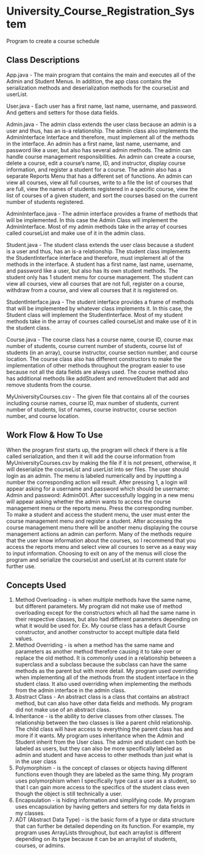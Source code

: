 # University_Course_Registration_System
Program to create a course schedule

## Class Descriptions
App.java - The main program that contains the main and executes all of the Admin and Student Menus. In addition, the app class contains the serialization methods and deserialization methods for the courseList and userList.

User.java - Each user has a first name, last name, username, and password. And getters and setters for those data fields. 

Admin.java - The admin class extends the user class because an admin is a user and thus, has an is-a relationship. The admin class also implements the AdminInterface Interface and therefore, must implement all of the methods in the interface. An admin has a first name, last name, username, and password like a user, but also has several admin methods. The admin can handle course management responsibilities. An admin can create a course, delete a course, edit a course’s name, ID, and instructor, display course information, and register a student for a course. The admin also has a separate Reports Menu that has a different set of functions. An admin can view all courses, view all full courses, write to a file the list of courses that are full, view the names of students registered in a specific course, view the list of courses of a given student, and sort the courses based on the current number of students registered. 

AdminInterface.java - The admin interface provides a frame of methods that will be implemented. In this case the Admin Class will implement the AdminInterface. Most of my admin methods take in the array of courses called courseList and make use of it in the admin class. 

Student.java - The student class extends the user class because a student is a user and thus, has an is-a relationship. The student class implements the StudentInterface interface and therefore, must implement all of the methods in the interface. A student has a first name, last name, username, and password like a user, but also has its own student methods. The student only has 1 student menu for course management. The student can view all courses, view all courses that are not full, register on a course, withdraw from a course, and view all courses that it is registered on. 

StudentInterface.java - The student interface provides a frame of methods that will be implemented by whatever class implements it. In this case, the Student class will implement the StudentInterface. Most of my student methods take in the array of courses called courseList and make use of it in the student class. 

Course.java - The course class has a course name, course ID, course max number of students, course current number of students, course list of students (in an array), course instructor, course section number, and course location. The course class also has different constructors to make the implementation of other methods throughout the program easier to use because not all the data fields are always used. The course method also has additional methods like addStudent and removeStudent that add and remove students from the course. 

MyUniversityCourses.csv - The given file that contains all of the courses including course names, course ID, max number of students, current number of students, list of names, course instructor, course section number, and course location. 

## Work Flow & How To Use
When the program first starts up, the program will check if there is a file called serialization, and then it will add the course information from MyUniversityCourses.csv by making the file if it is not present, otherwise, it will deserialize the courseList and userList into ser files. The user should login as an admin. The menu is labeled numerically and by inputting a number the corresponding action will result. After pressing 1, a login will appear asking for a username and password which should be username: Admin and password: Admin001. After successfully logging in a new menu will appear asking whether the admin wants to access the course management menu or the reports menu. Press the corresponding number. To make a student and access the student menu, the user must enter the course management menu and register a student. After accessing the course management menu there will be another menu displaying the course management actions an admin can perform. Many of the methods require that the user know information about the courses, so I recommend that you access the reports menu and select view all courses to serve as a easy way to input information. Choosing to exit on any of the menus will close the program and serialize the courseList and userList at its current state for further use.

## Concepts Used
1. Method Overloading - is when multiple methods have the same name, but different parameters. My program did not make use of method overloading except for the constructors which all had the same name in their respective classes, but also had different parameters depending on what it would be used for. Ex. My course class has a default Course constructor, and another constructor to accept multiple data field values. 
2. Method Overriding - is when a method has the same name and parameters as another method therefore causing it to take over or replace the old method. It is commonly used in a relationship between a superclass and a subclass because the subclass can have the same methods as the parent but with more detail. My program used overriding when implementing all of the methods from the student interface in the student class. It also used overriding when implementing the methods from the admin interface in the admin class. 
3. Abstract Class - An abstract class is a class that contains an abstract method, but can also have other data fields and methods. My program did not make use of an abstract class. 
4. Inheritance - is the ability to derive classes from other classes. The relationship between the two classes is like a parent child relationship. The child class will have access to everything the parent class has and more if it wants. My program uses inheritance when the Admin and Student inherit from the User class. The admin and student can both be labeled as users, but they can also be more specifically labeled as admin and student and have access to other methods than just what is in the user class
5. Polymorphism - is the concept of classes or objects having different functions even though they are labeled as the same thing. My program uses polymorphism when I specifically type cast a user as a student, so that I can gain more access to the specifics of the student class even though the object is still technically a user. 
6. Encapsulation - is hiding information and simplifying code. My program uses encapsulation by having getters and setters for my data fields in my classes.
7. ADT (Abstract Data Type) - is the basic form of a type or data structure that can further be detailed depending on its function. For example, my program uses ArrayLists throughout, but each arraylist is different depending on its type because it can be an arraylist of students, courses, or admins. 
